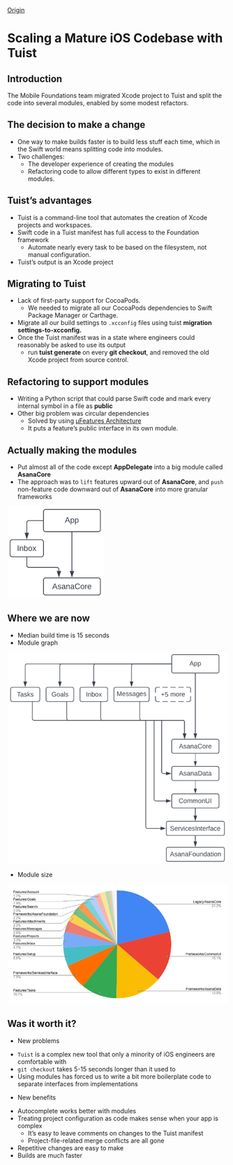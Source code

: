 [Origin](https://blog.asana.com/2023/02/scaling-a-mature-ios-codebase-with-tuist/)

# Scaling a Mature iOS Codebase with Tuist
## Introduction
The Mobile Foundations team migrated Xcode project to Tuist and split the code into several modules, enabled by some modest refactors.

## The decision to make a change
* One way to make builds faster is to build less stuff each time, which in the Swift world means splitting code into modules.
* Two challenges: 
    - The developer experience of creating the modules
    - Refactoring code to allow different types to exist in different modules.

## Tuist’s advantages
* Tuist is a command-line tool that automates the creation of Xcode projects and workspaces.
* Swift code in a Tuist manifest has full access to the Foundation framework 
    - Automate nearly every task to be based on the filesystem, not manual configuration.
* Tuist’s output is an Xcode project

## Migrating to Tuist
* Lack of first-party support for CocoaPods. 
    - We needed to migrate all our CocoaPods dependencies to Swift Package Manager or Carthage.
* Migrate all our build settings to `.xcconfig` files using tuist __migration settings-to-xcconfig.__
* Once the Tuist manifest was in a state where engineers could reasonably be asked to use its output
    -  run __tuist generate__ on every __git checkout__, and removed the old Xcode project from source control.
    
## Refactoring to support modules
* Writing a Python script that could parse Swift code and mark every internal symbol in a file as __public__
* Other big problem was circular dependencies
    - Solved by using [µFeatures Architecture](https://docs.tuist.io/building-at-scale/microfeatures/)
    - It puts a feature’s public interface in its own module.
    
## Actually making the modules
* Put almost all of the code except __AppDelegate__ into a big module called __AsanaCore__
* The approach was to `lift` features upward out of __AsanaCore__, and `push` non-feature code downward out of __AsanaCore__ into more granular frameworks

![](resources/asana01.png)

## Where we are now
* Median build time is 15 seconds
* Module graph

![](resources/asana02.png)

* Module size

![](resources/asana03.png)

## Was it worth it?
* New problems
- `Tuist` is a complex new tool that only a minority of iOS engineers are comfortable with
- `git checkout` takes 5-15 seconds longer than it used to
- Using modules has forced us to write a bit more boilerplate code to separate interfaces from implementations
* New benefits
- Autocomplete works better with modules
- Treating project configuration as code makes sense when your app is complex
    - It’s easy to leave comments on changes to the Tuist manifest
    - Project-file-related merge conflicts are all gone
- Repetitive changes are easy to make
- Builds are much faster
